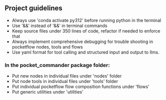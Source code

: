## Project guidelines


- Always use 'conda activate py312' before running python in the terminal
- Use '&&' instead of '&amp;&amp;' in terminal commands
- Keep source files under 350 lines of code, refactor if needed to enforce that
- Always implement comprehensive debugging for trouble shooting in pocketflow nodes, tools and flows
- Use yaml format for tool calling and structured input and output to llms.

### In the pocket_commander package folder:
  - Put new nodes in individual files under 'nodes' folder
  - Put node tools in individual files under 'tools' folder
  - Put individual pocketflow flow composition functions under 'flows'
  - Put generic utilities under 'utilities'